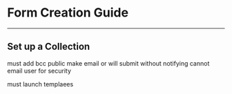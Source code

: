 # Form Creation Guide

---

## Set up a Collection




must add bcc public make email
or will submit without notifying
cannot email user for security

must launch templaees
